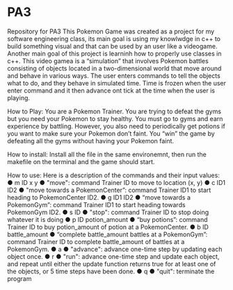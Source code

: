 # PA3
Repository for PA3
This Pokemon Game was created as a project for my software engineering class, its main goal is using my knowlwdge in c++ to build something visual and that can be used by an user like a videogame. Another main goal of this project is learninh how to properly use classes in c++. 
This video gamea is a “simulation” that involves Pokemon battles consisting of objects located in a two-dimensional world that move around and behave in various ways. The user enters commands to tell the objects what to do, and they behave in simulated time. Time is frozen when the user enter command and it then advance ont tick at the time when the user is playing. 

How to Play:
You are a Pokemon Trainer. You are trying to defeat the gyms but you need your Pokemon to stay healthy. You must go to gyms and earn experience by battling. However, you also need to periodically get potions if you want to make sure your Pokemon don’t faint. You “win” the game by defeating all the gyms without having your Pokemon faint. 

How to install:
Install all the file in the same environemnt, then run the makefile on the terminal and the game should start. 

How to use:
Here is a description of the commands and their input values:
● m ID x y
● "move": command Trainer ID to move to location (x, y)
● c ID1 ID2
● "move towards a PokemonCenter”: command Trainer ID1 to start heading to
PokemonCenter ID2.
● g ID1 ID2
● “move towards a PokemonGym”: command Trainer ID1 to start heading towards
PokemonGym ID2.
● s ID
● "stop": command Trainer ID to stop doing whatever it is doing
● p ID potion_amount
● “buy potions”: command Trainer ID to buy potion_amount of potion at a
PokemonCenter.
● b ID battle_amount
● “complete battle_amount battles at a PokemonGym”: command Trainer ID to
complete battle_amount of battles at a PokemonGym.
● a
● "advance": advance one-time step by updating each object once.
● r
● "run": advance one-time step and update each object, and repeat until either the
update function returns true for at least one of the objects, or 5 time steps have
been done.
● q
● "quit": terminate the program


